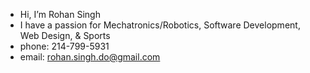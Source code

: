 - Hi, I’m Rohan Singh
- I have a passion for Mechatronics/Robotics, Software Development, Web Design, & Sports
- phone: 214-799-5931 
- email: rohan.singh.do@gmail.com
 
<!---
rohxnsxngh/rohxnsxngh is a ✨ special ✨ repository because its `README.md` (this file) appears on your GitHub profile.
You can click the Preview link to take a look at your changes.
--->
